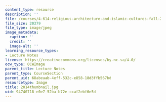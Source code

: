 ```yaml
---
content_type: resource
description: ''
file: /courses/4-614-religious-architecture-and-islamic-cultures-fall-2002/94740718e0e752bab72eccaf2ebf6e5d_2014thumbnail.jpg
file_size: 20379
file_type: image/jpeg
image_metadata:
  caption: ''
  credit: ''
  image-alt: ''
learning_resource_types:
- Lecture Notes
license: https://creativecommons.org/licenses/by-nc-sa/4.0/
ocw_type: OCWImage
parent_title: Lecture Notes
parent_type: CourseSection
parent_uid: 68abeaab-4eff-532c-e858-18d3ffb567bd
resourcetype: Image
title: 2014thumbnail.jpg
uid: 94740718-e0e7-52ba-b72e-ccaf2ebf6e5d
---
```

